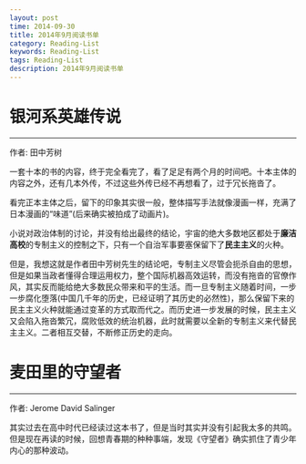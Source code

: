 ```yaml
---
layout: post
time: 2014-09-30
title: 2014年9月阅读书单
category: Reading-List
keywords: Reading-List
tags: Reading-List
description: 2014年9月阅读书单
---
```



# 银河系英雄传说

---------------------------

作者: 田中芳树

一套十本的书的内容，终于完全看完了，看了足足有两个月的时间吧。十本主体的内容之外，还有几本外传，不过这些外传已经不再想看了，过于冗长拖沓了。

看完正本主体之后，留下的印象其实很一般，整体描写手法就像漫画一样，充满了日本漫画的“味道”(后来确实被拍成了动画片)。

小说对政治体制的讨论，并没有给出最终的结论，宇宙的绝大多数地区都处于**廉洁高校**的专制主义的控制之下，只有一个自治军事要塞保留下了**民主主义**的火种。

但是，我想这就是作者田中芳树先生的结论吧，专制主义尽管会扼杀自由的思想，但是如果当政者懂得合理运用权力，整个国际机器高效运转，而没有拖沓的官僚作风，其实反而能给绝大多数民众带来和平的生活。而一旦专制主义随着时间，一步一步腐化堕落(中国几千年的历史，已经证明了其历史的必然性)，那么保留下来的民主主义火种就能通过变革的方式取而代之。而历史进一步发展的时候，民主主义又会陷入拖沓繁冗，腐败低效的统治机器，此时就需要以全新的专制主义来代替民主主义。二者相互交替，不断修正历史的走向。


# 麦田里的守望者

---------------------------

作者: Jerome David Salinger

其实过去在高中时代已经读过这本书了，但是当时其实并没有引起我太多的共鸣。但是现在再读的时候，回想青春期的种种事端，发现《守望者》确实抓住了青少年内心的那种波动。



